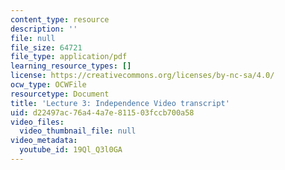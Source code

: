 ```yaml
---
content_type: resource
description: ''
file: null
file_size: 64721
file_type: application/pdf
learning_resource_types: []
license: https://creativecommons.org/licenses/by-nc-sa/4.0/
ocw_type: OCWFile
resourcetype: Document
title: 'Lecture 3: Independence Video transcript'
uid: d22497ac-76a4-4a7e-8115-03fccb700a58
video_files:
  video_thumbnail_file: null
video_metadata:
  youtube_id: 19Ql_Q3l0GA
---
```

